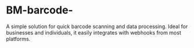 # BM-barcode-
A simple solution for quick barcode scanning and data processing. Ideal for businesses and individuals, it easily integrates with webhooks from most platforms.
